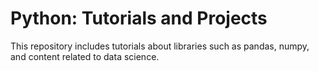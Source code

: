 # Python: Tutorials and Projects

This repository includes tutorials about libraries such as pandas, numpy, and content related to data science.
